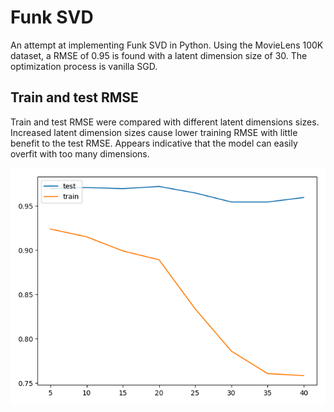 # Funk SVD
An attempt at implementing Funk SVD in Python. Using the MovieLens 100K dataset, a RMSE of 0.95 is found with a latent
dimension size of 30. The optimization process is vanilla SGD.

## Train and test RMSE
Train and test RMSE were compared with different latent dimensions sizes.
Increased latent dimension sizes cause lower training RMSE with little benefit to the test RMSE. Appears indicative that
the model can easily overfit with too many dimensions.

![Test/train RMSE](test-vs-train.png "Test/train RMSE")